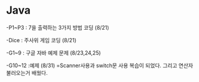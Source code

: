 # Java

-P1~P3 : 7을 출력하는 3가지 방법 코딩 (8/21)

-Dice : 주사위 게임 코딩 (8/21)

-G1~9 : 구글 자바 예제 문제 (8/23,24,25)

-G10~12 :예제 (8/31) =Scanner사용과 switch문 사용 복습이 되었다. 그리고 연산자 불러오는거 배웠다.



